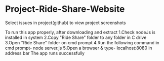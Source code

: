 # Project-Ride-Share-Website
Select issues in project(github) to view project screenshots

To run this app properly, after downloading and extract
1.Check nodeJs is installed in system
2.Copy "Ride Share" folder to any folder in C drive
3.Open "Ride Share" folder on cmd prompt
4.Run the following command in cmd prompt-
node server.js
5.Open a browser & type-
localhost:8080 in address bar
The app runs successfully
